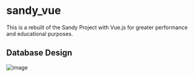 # sandy_vue

This is a rebuilt of the Sandy Project with Vue.js for greater performance and educational purposes.


## Database Design

![image](https://user-images.githubusercontent.com/43294797/136011580-8803428f-0702-443a-8ecc-c89db1b46c45.png)
